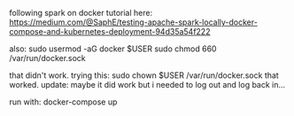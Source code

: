 
following spark on docker tutorial here: 
https://medium.com/@SaphE/testing-apache-spark-locally-docker-compose-and-kubernetes-deployment-94d35a54f222


also:
sudo usermod -aG docker $USER
sudo chmod 660 /var/run/docker.sock

that didn't work. trying this:
sudo chown $USER /var/run/docker.sock
that worked.
update: maybe it did work but i needed to log out and log back in...

run with:
docker-compose up
